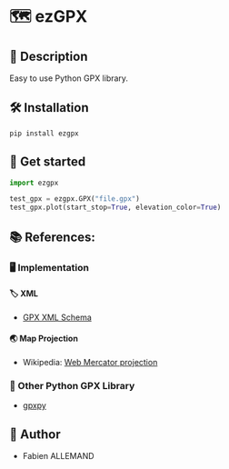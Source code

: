 # 🗺️ ezGPX

## 🔎 Description
Easy to use Python GPX library.

## 🛠️ Installation

```bash
pip install ezgpx
```

## 🏁 Get started

```python
import ezgpx

test_gpx = ezgpx.GPX("file.gpx")
test_gpx.plot(start_stop=True, elevation_color=True)
```

## 📚 References:

### 🖥️ Implementation

#### 🏷️ XML
- [GPX XML Schema](http://www.topografix.com/GPX/1/1/)

#### 🌏 Map Projection
- Wikipedia: [Web Mercator projection](https://en.wikipedia.org/wiki/Web_Mercator_projection)

### 🧭 Other Python GPX Library
- [gpxpy](https://github.com/tkrajina/gpxpy)

## 👤 Author
- Fabien ALLEMAND